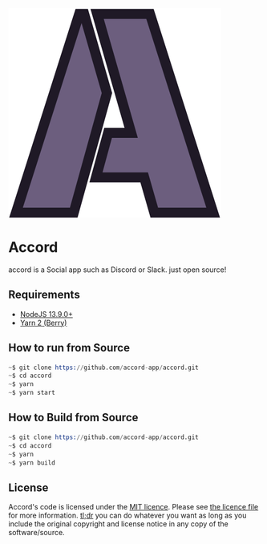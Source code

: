 ![](assets/logo.svg)

# Accord

accord is a Social app such as Discord or Slack. just open source!

## Requirements

* [NodeJS 13.9.0+](https://nodejs.org/en/)
* [Yarn 2 (Berry)](https://yarnpkg.com/getting-started/install)

## How to run from Source

```s
~$ git clone https://github.com/accord-app/accord.git
~$ cd accord
~$ yarn
~$ yarn start
```

## How to Build from Source

```s
~$ git clone https://github.com/accord-app/accord.git
~$ cd accord
~$ yarn
~$ yarn build
```

## License

Accord's code is licensed under the [MIT licence](https://opensource.org/licenses/MIT). Please see [the licence file](./LICENSE) for more information. [tl;dr](https://tldrlegal.com/license/mit-license) you can do whatever you want as long as you include the original copyright and license notice in any copy of the software/source.
